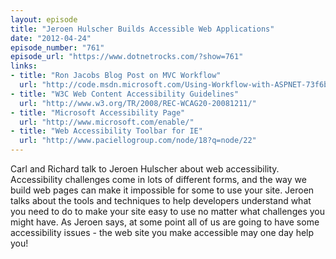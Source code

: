 ```yaml
---
layout: episode
title: "Jeroen Hulscher Builds Accessible Web Applications"
date: "2012-04-24"
episode_number: "761"
episode_url: "https://www.dotnetrocks.com/?show=761"
links:
- title: "Ron Jacobs Blog Post on MVC Workflow"
  url: "http://code.msdn.microsoft.com/Using-Workflow-with-ASPNET-73f6bf75/view/Discussions"
- title: "W3C Web Content Accessibility Guidelines"
  url: "http://www.w3.org/TR/2008/REC-WCAG20-20081211/"
- title: "Microsoft Accessibility Page"
  url: "http://www.microsoft.com/enable/"
- title: "Web Accessibility Toolbar for IE"
  url: "http://www.paciellogroup.com/node/18?q=node/22"
---
```


Carl and Richard talk to Jeroen Hulscher about web accessibility. Accessibility challenges come in lots of different forms, and the way we build web pages can make it impossible for some to use your site. Jeroen talks about the tools and techniques to help developers understand what you need to do to make your site easy to use no matter what challenges you might have. As Jeroen says, at some point all of us are going to have some accessibility issues - the web site you make accessible may one day help you!
